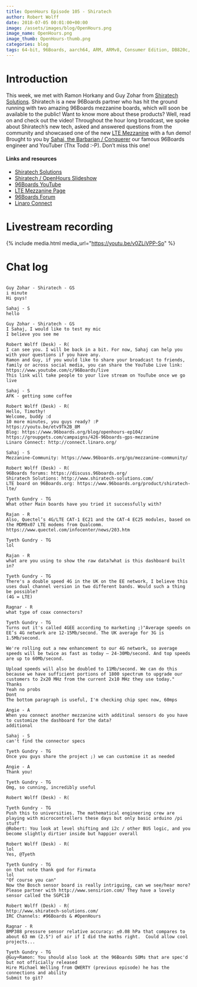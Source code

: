 ```yaml
---
title: OpenHours Episode 105 - Shiratech
author: Robert Wolff
date: 2018-07-05 00:01:00+00:00
image: /assets/images/blog/OpenHours.png
image_name: OpenHours.png
image_thumb: OpenHours-thumb.png
categories: blog
tags: 64-bit, 96Boards, aarch64, ARM, ARMv8, Consumer Edition, DB820c, Rock960, Hikey960, enterprise edition, product, single board computer, linaro, linux, open source, openhours, robert wolff, podcast, technology, tech, computer, hardware, software, groupgets, qwerty, embedded, crowd fund, mezzanine, community
---
```


# Introduction

This week, we met with Ramon Horkany and Guy Zohar from [Shiratech Solutions](http://www.shiratech-solutions.com/). Shiratech is a new 96Boards partner who has hit the ground running with two amazing 96Boards mezzanine boards, which will soon be available to the public! Want to know more about these products? Well, read on and check out the video! Throughout the hour long broadcast, we spoke about Shiratech’s new tech, asked and answered questions from the community and showcased one of the new [LTE Mezzanine](https://www.96boards.org/product/shiratech-lte/) with a fun demo! Brought to you by [Sahaj, the Barbarian / Conquerer](https://www.youtube.com/user/sahajsarup) our famous 96Boards engineer and YouTuber (Thx Todd :-P). Don’t miss this one!

#### Links and resources

- [Shiratech Solutions](http://www.shiratech-solutions.com/)
- [Shiratech / OpenHours Slideshow](https://www.slideshare.net/RobertWolff5/shiratech-solutions-open-hours)
- [96Boards YouTube](https://www.youtube.com/c/96Boards/)
- [LTE Mezzanine Page](https://www.96boards.org/product/shiratech-lte/)
- [96Boards Forum](https://discuss.96boards.org/)
- [Linaro Connect](http://connect.linaro.org/)

# Livestream recording

{% include media.html media_url="https://youtu.be/v0ZLiVPP-So" %}

# Chat log

```

Guy Zohar - Shiratech - GS
i minute
Hi guys!

Sahaj - S
hello

Guy Zohar - Shiratech - GS
I Sahaj, I would like to test my mic
I believe you see me

Robert Wolff (Desk) - R(
I can see you. I will be back in a bit. For now, Sahaj can help you with your questions if you have any.
Ramon and Guy, if you would like to share your broadcast to friends, family or across social media, you can share the YouTube Live link: https://www.youtube.com/c/96Boards/live
This link will take people to your live stream on YouTube once we go live

Sahaj - S
AFK - getting some coffee

Robert Wolff (Desk) - R(
Hello, Timothy!
Welcome, buddy :d
10 more minutes, you guys ready? :P
https://youtu.be/etv9Tk2B_8M
Blog: https://www.96boards.org/blog/openhours-ep104/
https://groupgets.com/campaigns/426-96boards-gps-mezzanine
Linaro Connect: http://connect.linaro.org/

Sahaj - S
Mezzanine-Community: https://www.96boards.org/go/mezzanine-community/

Robert Wolff (Desk) - R(
96Boards forums: https://discuss.96boards.org/
Shiratech Solutions: http://www.shiratech-solutions.com/
LTE board on 96Boards.org: https://www.96boards.org/product/shiratech-lte/

Tyeth Gundry - TG
What other Main boards have you tried it successfully with?

Rajan - R
Also, Quectel’s 4G/LTE CAT-1 EC21 and the CAT-4 EC25 modules, based on the MDM9x07 LTE modems from Qualcomm.
https://www.quectel.com/infocenter/news/203.htm

Tyeth Gundry - TG
lol

Rajan - R
what are you using to show the raw data?what is this dashboard built in?

Tyeth Gundry - TG
There's a double speed 4G in the UK on the EE network, I believe this uses dual channel version in two different bands. Would such a thing be possible?
(4G = LTE)

Ragnar - R
what type of coax connectors?

Tyeth Gundry - TG
Turns out it's called 4GEE according to marketing ;)"Average speeds on EE’s 4G network are 12-15Mb/second. The UK average for 3G is 1.5Mb/second.

We're rolling out a new enhancement to our 4G network, so average speeds will be twice as fast as today – 24-30Mb/second. And top speeds are up to 60Mb/second.

Upload speeds will also be doubled to 11Mb/second. We can do this because we have sufficient portions of 1800 spectrum to upgrade our customers to 2x20 MHz from the current 2x10 MHz they use today."
Thanks
Yeah no probs
Dont
The bottom paragraph is useful, I'm checking chip spec now, 60mps

Angie - A
When you connect another mezzanine with additinal sensors do you have to customize the dashboard for the data?
additional

Sahaj - S
can't find the connector specs

Tyeth Gundry - TG
Once you guys share the project ;) we can customise it as needed

Angie - A
Thank you!

Tyeth Gundry - TG
Omg, so cunning, incredibly useful

Robert Wolff (Desk) - R(

Tyeth Gundry - TG
Push this to universities. The mathematical engineering crew are playing with microcontrollers these days but only basic arduino /pi stuff
@Robert: You look at level shifting and i2c / other BUS logic, and you become slightly dirtier inside but happier overall

Robert Wolff (Desk) - R(
lol
Yes, @Tyeth

Tyeth Gundry - TG
on that note thank god for Firmata
lol
"Of course you can"
Now the Bosch sensor board is really intriguing, can we see/hear more?
Please partner with http://www.sensirion.com/ They have a lovely sensor called the SGPC10

Robert Wolff (Desk) - R(
http://www.shiratech-solutions.com/
IRC Channels: #96Boards & #OpenHours

Ragnar - R
BMP388 pressure sensor relative accuracy: ±0.08 hPa that compares to about 63 mm (2.5") of air if I did the maths right.  Could allow cool projects...

Tyeth Gundry - TG
@Guy+Ramon: You should also look at the 96Boards SOMs that are spec'd but not officially released
Hire Michael Welling from QWERTY (previous episode) he has the connections and ability
Submit to git?

```
